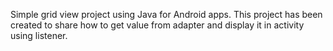 Simple grid view project using Java for Android apps. This project has been created to share how to get value from adapter and display it in activity using listener.
